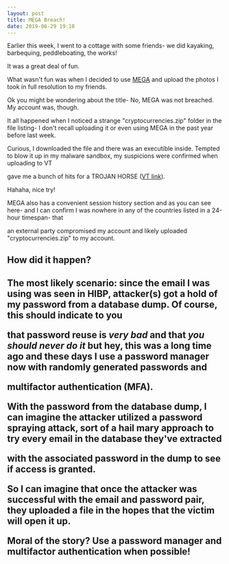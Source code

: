```yaml
---
layout: post
title: MEGA Breach!
date: 2019-06-29 19:10
---
```


Earlier this week, I went to a cottage with some friends- we did kayaking, barbequing, peddleboating, the works! 

It was a great deal of fun.

What wasn't fun was when I decided to use [MEGA](https://www.mega.nz) and upload the photos I took in full resolution to my friends.

Ok you might be wondering about the title- No, MEGA was not breached. My account was, though.

It all happened when I noticed a strange "cryptocurrencies.zip" folder in the file listing- I don't recall uploading it or even using MEGA in the past year before last week.

Curious, I downloaded the file and there was an executible inside. Tempted to blow it up in my malware sandbox, my suspicions were confirmed when uploading to VT

gave me a bunch of hits for a TROJAN HORSE ([VT link](https://www.virustotal.com/gui/file/615e3fc9b983cd5697f0e6e1496d5b3266695a39a26f897c8619fb562136817a/detection)).

Hahaha, nice try!


MEGA also has a convenient session history section and as you can see here- and I can confirm I was nowhere in any of the countries listed in a 24-hour timespan- that

an external party compromised my account and likely uploaded "cryptocurrencies.zip" to my account.



<h2> How did it happen? <h2>

The most likely scenario: since the email I was using was seen in HIBP, attacker(s) got a hold of my password from a database dump. Of course, this should indicate to you

that password reuse is *very bad* and that *you should never do it* but hey, this was a long time ago and these days I use a password manager now with randomly generated passwords and

multifactor authentication (MFA).

With the password from the database dump, I can imagine the attacker utilized a password spraying attack, sort of a hail mary approach to try every email in the database they've extracted

with the associated password in the dump to see if access is granted.

So I can imagine that once the attacker was successful with the email and password pair, they uploaded a file in the hopes that the victim will open it up. 


Moral of the story? Use a password manager and multifactor authentication when possible!

